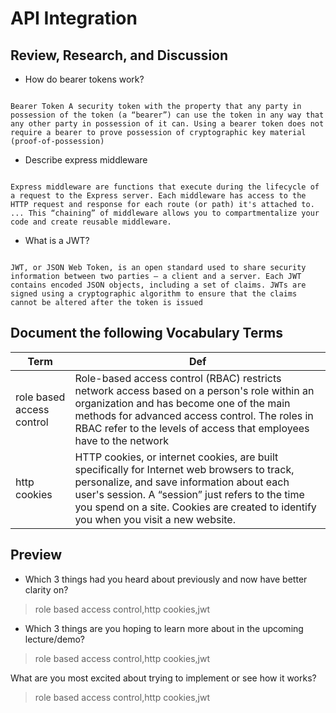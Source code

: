 # API Integration 

## Review, Research, and Discussion

- How do bearer tokens work?

```

Bearer Token A security token with the property that any party in possession of the token (a “bearer”) can use the token in any way that any other party in possession of it can. Using a bearer token does not require a bearer to prove possession of cryptographic key material (proof-of-possession)

```

- Describe express middleware

```

Express middleware are functions that execute during the lifecycle of a request to the Express server. Each middleware has access to the HTTP request and response for each route (or path) it's attached to. ... This “chaining” of middleware allows you to compartmentalize your code and create reusable middleware.

```

- What is a JWT?

```

JWT, or JSON Web Token, is an open standard used to share security information between two parties — a client and a server. Each JWT contains encoded JSON objects, including a set of claims. JWTs are signed using a cryptographic algorithm to ensure that the claims cannot be altered after the token is issued

```




## Document the following Vocabulary Terms


**Term** | **Def**
------------ | -------------
 role based access control | Role-based access control (RBAC) restricts network access based on a person's role within an organization and has become one of the main methods for advanced access control. The roles in RBAC refer to the levels of access that employees have to the network
 http cookies | HTTP cookies, or internet cookies, are built specifically for Internet web browsers to track, personalize, and save information about each user's session. A “session” just refers to the time you spend on a site. Cookies are created to identify you when you visit a new website.
 



## Preview


- Which 3 things had you heard about previously and now have better clarity on?
> role based access control,http cookies,jwt

- Which 3 things are you hoping to learn more about in the upcoming lecture/demo?
> role based access control,http cookies,jwt

What are you most excited about trying to implement or see how it works?
> role based access control,http cookies,jwt

